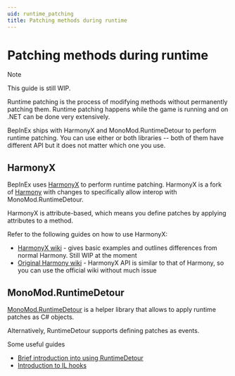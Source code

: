 ```yaml
---
uid: runtime_patching
title: Patching methods during runtime
---
```


# Patching methods during runtime

> [!NOTE]
> This guide is still WIP.

Runtime patching is the process of modifying methods without permanently 
patching them. Runtime patching happens while the game is running and on .NET 
can be done very extensively.

BepInEx ships with HarmonyX and MonoMod.RuntimeDetour to perform runtime patching. 
You can use either or both libraries -- both of them have different API but it 
does not matter which one you use.

## HarmonyX 

BepInEx uses [HarmonyX](https://github.com/BepInEx/HarmonyX) to perform runtime 
patching. HarmonyX is a fork of [Harmony](https://github.com/pardeike/Harmony) 
with changes to specifically allow interop with MonoMod.RuntimeDetour. 

HarmonyX is attribute-based, which means you define patches by applying attributes 
to a method.

Refer to the following guides on how to use HarmonyX:

* [HarmonyX wiki](https://github.com/BepInEx/HarmonyX/wiki) - gives basic examples and outlines differences from normal Harmony. Still WIP at the moment
* [Original Harmony wiki](https://harmony.pardeike.net/articles/intro.html) - HarmonyX API is similar to that of Harmony, so you can use the official wiki without much issue

## MonoMod.RuntimeDetour

[MonoMod.RuntimeDetour](https://github.com/MonoMod/MonoMod/blob/master/README-RuntimeDetour.md) 
is a helper library that allows to apply runtime patches as C# objects.

Alternatively, RuntimeDetour supports defining patches as events.

Some useful guides

* [Brief introduction into using RuntimeDetour](https://github.com/MonoMod/MonoMod/blob/master/README-RuntimeDetour.md)
* [Introduction to IL hooks](https://github.com/risk-of-thunder/R2Wiki/wiki/Working-with-IL)